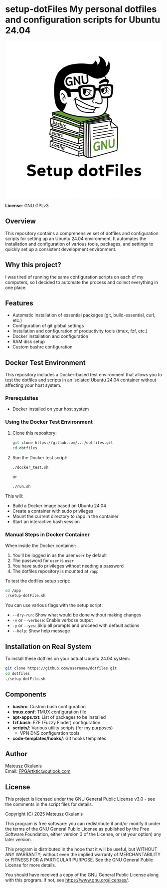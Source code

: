 # setup-dotFiles My personal dotfiles and configuration scripts for Ubuntu 24.04

<p align="center">
  <img src="img/logo.jpeg" alt="setup-dotFiles" width="500"/>
</p>

**License**: GNU GPLv3

## Overview

This repository contains a comprehensive set of dotfiles and configuration scripts for setting up an Ubuntu 24.04 environment. It automates the installation and configuration of various tools, packages, and settings to quickly set up a consistent development environment.

## Why this project?

I was tired of running the same configuration scripts on each of my computers, so I decided to automate the process and collect everything in one place.

## Features

- Automatic installation of essential packages (git, build-essential, curl, etc.)
- Configuration of git global settings
- Installation and configuration of productivity tools (tmux, fzf, etc.)
- Docker installation and configuration
- RAM disk setup
- Custom bashrc configuration

## Docker Test Environment

This repository includes a Docker-based test environment that allows you to test the dotfiles and scripts in an isolated Ubuntu 24.04 container without affecting your host system.

### Prerequisites

- Docker installed on your host system

### Using the Docker Test Environment

1. Clone this repository:
   ```bash
   git clone https://github.com/.../dotfiles.git
   cd dotfiles
   ```

2. Run the Docker test script:
   ```bash
   ./docker_test.sh
   ```
   or
   ```bash
   ./run.sh
   ```

This will:
- Build a Docker image based on Ubuntu 24.04
- Create a container with sudo privileges
- Mount the current directory to /app in the container
- Start an interactive bash session

### Manual Steps in Docker Container

When inside the Docker container:

1. You'll be logged in as the user `user` by default
2. The password for `user` is `user`
3. You have sudo privileges without needing a password
4. The dotfiles repository is mounted at `/app`

To test the dotfiles setup script:
```bash
cd /app
./setup-dotFile.sh
```

You can use various flags with the setup script:
- `--dry-run`: Show what would be done without making changes
- `-v` or `--verbose`: Enable verbose output
- `-y` or `--yes`: Skip all prompts and proceed with default actions
- `--help`: Show help message

## Installation on Real System

To install these dotfiles on your actual Ubuntu 24.04 system:

```bash
git clone https://github.com/username/dotfiles.git
cd dotfiles
./setup-dotFile.sh
```

## Components

- **bashrc**: Custom bash configuration
- **tmux.conf**: TMUX configuration file
- **apt-apps.txt**: List of packages to be installed
- **fzf.bash**: FZF (Fuzzy Finder) configuration
- **scripts/**: Various utility scripts (for my purposes)
  - VPN DNS configuration tools
- **code-templates/hooks/**: Git hooks templates

## Author

Mateusz Okulanis  
Email: FPGArtktic@outlook.com

## License

This project is licensed under the GNU General Public License v3.0 - see the comments in the script files for details.

Copyright (C) 2025 Mateusz Okulanis

This program is free software: you can redistribute it and/or modify
it under the terms of the GNU General Public License as published by
the Free Software Foundation, either version 3 of the License, or
(at your option) any later version.

This program is distributed in the hope that it will be useful,
but WITHOUT ANY WARRANTY; without even the implied warranty of
MERCHANTABILITY or FITNESS FOR A PARTICULAR PURPOSE.  See the
GNU General Public License for more details.

You should have received a copy of the GNU General Public License
along with this program.  If not, see <https://www.gnu.org/licenses/>.
